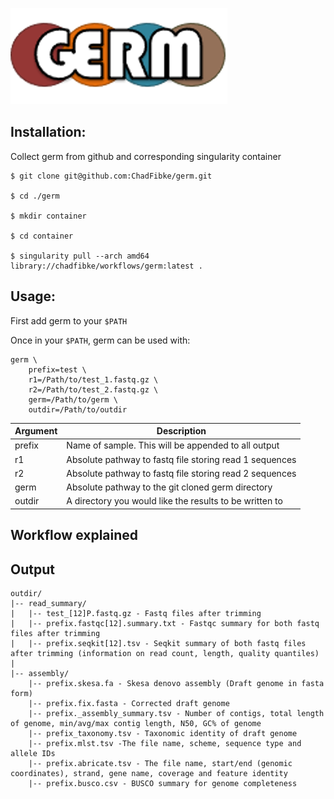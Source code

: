 ![germ_logo](https://github.com/ChadFibke/germ/blob/main/imgs/germ.png)

## Installation:

Collect germ from github and corresponding singularity container

```
$ git clone git@github.com:ChadFibke/germ.git

$ cd ./germ

$ mkdir container

$ cd container

$ singularity pull --arch amd64 library://chadfibke/workflows/germ:latest .
```

## Usage:
First add germ to your `$PATH`

Once in your `$PATH`, germ can be used with:
```
germ \
    prefix=test \
    r1=/Path/to/test_1.fastq.gz \
    r2=/Path/to/test_2.fastq.gz \
    germ=/Path/to/germ \
    outdir=/Path/to/outdir
```

| Argument | Description |
| ----------- | ----------- |
| prefix | Name of sample. This will be appended to all output |
| r1 | Absolute pathway to fastq file storing read 1 sequences |
| r2 | Absolute pathway to fastq file storing read 2 sequences |
| germ | Absolute pathway to the git cloned germ directory |
| outdir | A directory you would like the results to be written to |

## Workflow explained

## Output

```
outdir/
|-- read_summary/
|   |-- test_[12]P.fastq.gz - Fastq files after trimming
|   |-- prefix.fastqc[12].summary.txt - Fastqc summary for both fastq files after trimming
|   |-- prefix.seqkit[12].tsv - Seqkit summary of both fastq files after trimming (information on read count, length, quality quantiles)
|
|-- assembly/
    |-- prefix.skesa.fa - Skesa denovo assembly (Draft genome in fasta form)
    |-- prefix.fix.fasta - Corrected draft genome
    |-- prefix._assembly_summary.tsv - Number of contigs, total length of genome, min/avg/max contig length, N50, GC% of genome
    |-- prefix_taxonomy.tsv - Taxonomic identity of draft genome
    |-- prefix.mlst.tsv -The file name, scheme, sequence type and allele IDs
    |-- prefix.abricate.tsv - The file name, start/end (genomic coordinates), strand, gene name, coverage and feature identity
    |-- prefix.busco.csv - BUSCO summary for genome completeness     
```
